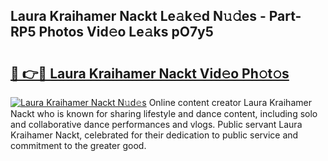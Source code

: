 ## Laura Kraihamer Nackt Le𝚊k𝚎d N𝚞𝚍es - Part-RP5 Photos Vid𝚎o Le𝚊ks pO7y5

# <h2><a href="http://fb12w5.evod.top/?m=Laura+Kraihamer+Nackt">🔗 👉🔴 Laura Kraihamer Nackt Vid𝚎o Ph𝚘t𝚘s</a></h2>

[![Laura Kraihamer Nackt N𝚞d𝚎s](https://i.imgur.com/8V9OHl7.gif)](http://fb12w5.evod.top/?m=Laura+Kraihamer+Nackt)
Online content creator Laura Kraihamer Nackt who is known for sharing lifestyle and dance content, including solo and collaborative dance performances and vlogs. Public servant Laura Kraihamer Nackt, celebrated for their dedication to public service and commitment to the greater good. 
